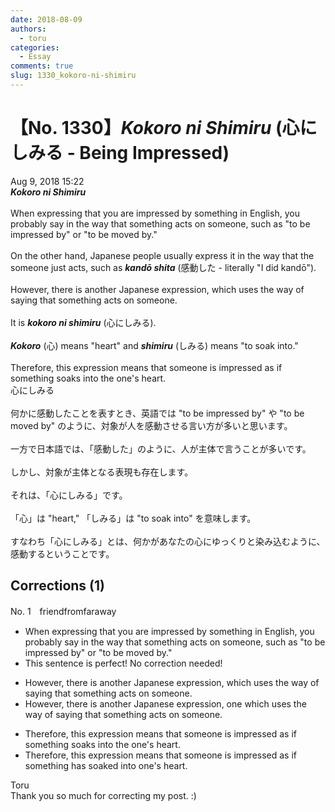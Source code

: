 ```yaml
---
date: 2018-08-09
authors:
  - toru
categories:
  - Essay
comments: true
slug: 1330_kokoro-ni-shimiru
---
```


# 【No. 1330】<strong><em>Kokoro ni Shimiru</strong></em> (心にしみる - Being Impressed)
<div class="date">Aug 9, 2018 15:22</div>
<div id="post"><div id="body_show_ori">
<strong><em>Kokoro ni Shimiru</strong></em><br/><br/>When expressing that you are impressed by something in English, you probably say in the way that something acts on someone, such as "to be impressed by" or "to be moved by."<br/><br/>On the other hand, Japanese people usually express it in the way that the someone just acts, such as <strong><em>kandō shita</em></strong> (感動した - literally "I did kandō").<br/><br/>However, there is another Japanese expression, which uses the way of saying that something acts on someone.<br/><br/>It is <strong><em>kokoro ni shimiru</em></strong> (心にしみる).<br/><br/><strong><em>Kokoro</em></strong> (心) means "heart" and <strong><em>shimiru</em></strong> (しみる) means "to soak into."<br/><br/>Therefore, this expression means that someone is impressed as if something soaks into the one's heart.
</div></div>

<!-- more -->

<div id="post_ja"><div id="body_show_mo">
心にしみる<br/><br/>何かに感動したことを表すとき、英語では "to be impressed by" や "to be moved by" のように、対象が人を感動させる言い方が多いと思います。<br/><br/>一方で日本語では、「感動した」のように、人が主体で言うことが多いです。<br/><br/>しかし、対象が主体となる表現も存在します。<br/><br/>それは、「心にしみる」です。<br/><br/>「心」は "heart," 「しみる」は "to soak into" を意味します。<br/><br/>すなわち「心にしみる」とは、何かがあなたの心にゆっくりと染み込むように、感動するということです。
</div></div>

## Corrections (1)
<div id="block"><div class="first_name"> No. 1　<span class="just_name">friendfromfaraway</span></div><div id="block2">
<ul class="correction_field">
<li class="incorrect">When expressing that you are impressed by something in English, you probably say in the way that something acts on someone, such as "to be impressed by" or "to be moved by."</li>
<li class="corrected perfect">This sentence is perfect! No correction needed!</li>
</ul>
<ul class="correction_field">
<li class="incorrect">However, there is another Japanese expression, which uses the way of saying that something acts on someone.</li>
<li class="corrected correct">
However, there is another Japanese expression, <span class="f_blue">one </span>which uses the way of saying that something acts on someone.
</li>
</ul>
<ul class="correction_field">
<li class="incorrect">Therefore, this expression means that someone is impressed as if something soaks into the one's heart.</li>
<li class="corrected correct">
Therefore, this expression means that someone is impressed as if something <span class="f_blue">has</span> soak<span class="f_blue">ed</span> into one's heart.
</li>
</ul>
</div><div class="name"><span class="just_name">Toru</span><br>
Thank you so much for correcting my post. :)
</div>
</div>
